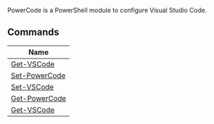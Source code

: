PowerCode is a PowerShell module to configure Visual Studio Code.

## Commands


|Name                                  |
|--------------------------------------|
|[Get-VSCode](Get-VSCode.md)      |
|[Set-PowerCode](Set-PowerCode.md)|
|[Set-VSCode](Set-VSCode.md)      |
|[Get-PowerCode](Get-PowerCode.md)|
|[Get-VSCode](Get-VSCode.md)      |
